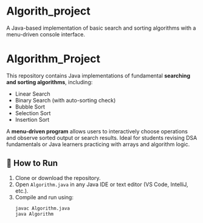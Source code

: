 # Algorith_project
A Java-based implementation of basic search and sorting algorithms with a menu-driven console interface.



# Algorithm_Project

This repository contains Java implementations of fundamental **searching and sorting algorithms**, including:

- Linear Search
- Binary Search (with auto-sorting check)
- Bubble Sort
- Selection Sort
- Insertion Sort

A **menu-driven program** allows users to interactively choose operations and observe sorted output or search results. Ideal for students revising DSA fundamentals or Java learners practicing with arrays and algorithm logic.

## 🚀 How to Run
1. Clone or download the repository.
2. Open `Algorithm.java` in any Java IDE or text editor (VS Code, IntelliJ, etc.).
3. Compile and run using:
   ```bash
   javac Algorithm.java
   java Algorithm

